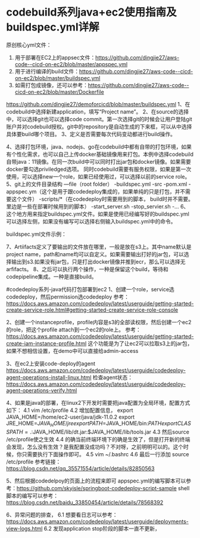 # codebuild系列java+ec2使用指南及buildspec.yml详解
原创核心yml文件：
1. 用于部署在EC2上的appsec文件：https://github.com/dingjie27/aws-code--cicd-on-ec2/blob/master/appspec.yml
2. 用于进行编译的build文件：https://github.com/dingjie27/aws-code--cicd-on-ec2/blob/master/buildspec.yml
3. 如需打包成镜像，还可以参考：https://github.com/dingjie27/aws-code--cicd-on-ec2/blob/master/Dockerfile

https://github.com/dingjie27/demoforcicd/blob/master/buildspec.yml
1、在codebuild中选择新建application，填写“Project name”。
2、在source的选择中，可以选择git也可以选择code commit。第一次选择git的时候会让用户登陆git账户并对codebuild授权。git中的repository是自动生成的下来框，可以从中选择具体要build哪个项目。
3、定义是否需要每次代码变动都进行build操作。

4、选择打包环境，java、nodejs、go在codebuild中都有自带的打包环境，如果有个性化需求，也可以自己上传docker基础镜像用来打包。本例中选择codebuild自带java：11镜像。在同一次build中可以同时打出jar包和docker镜像。如果需要docker要勾选priviledged选项。
同时codebuild需要有服务权限，如果是第一次使用，可以选择new一个role，如果已经使用过，可以选择以前的service role。
5、git上的文件目录结构
—file（root folder）
  -buildspec.yml
  -src
  -pom.xml
  -appspec.ym（这个是用于跟codedeploy集成的，如果单纯的只是打包，并不需要这个文件）
  -scripts/*（在codedeploy时需要用到的脚本， build时并不需要。里边是一些在部署时候用到的脚本）
    -start_server.sh
    -stop_servier.sh
    -...
6、这个地方用来指定buildspec.yml文件。如果是使用已经编写好的buildspec.yml可以选择左侧，如果没有编写可以选择右侧输入buildspec.yml中的命令。

buildspec.yml文件示例：

7、Artiifacts定义了要输出的文件放在哪里，一般是放在s3上。其中name默认是project name，path和name均可以自定义。如果需要输出打好的jar包，可以选择输出到s3.如果没有jar包，只是打出docker镜像并推到ecr，那么可以选择无arfifacts。
8、之后可以执行两个操作，一种是保留这个build，等待和codepipeline集成。一种是直接build。


#codedeploy系列-java代码打包部署到ec2
1、创建一个role，service选codedeploy，然后permission选codedeploy
参考：https://docs.aws.amazon.com/codedeploy/latest/userguide/getting-started-create-service-role.html#getting-started-create-service-role-console

2、创建一个instanceprofile，profile内容是s3的全部读权限，然后创建一个ec2的role，把这个profile attach到一个ec2的role上。
参考：https://docs.aws.amazon.com/codedeploy/latest/userguide/getting-started-create-iam-instance-profile.html
这个功能是为了让ec2可以拉取s3上的jar包，如果不想相信设置，在demo中可以直接给admin-access

3、在ec2上安装code-deploy的agent
https://docs.aws.amazon.com/codedeploy/latest/userguide/codedeploy-agent-operations-install-linux.html
检查agent状态：https://docs.aws.amazon.com/codedeploy/latest/userguide/codedeploy-agent-operations-verify.html

4、如果是java的部署，在linux2下开发时需要把java配置为全局环境，配置方式如下：
4.1 vim /etc/profile 
4.2 增加配置信息，
export JAVA_HOME=/home/ec2-user/java/jdk-11.0.2
export JRE_HOME=$JAVA_HOME/jre
export PATH=$JAVA_HOME/bin:$PATH
export CLASSPATH=.:$JAVA_HOME/lib/dt.jar:$JAVA_HOME/lib/tools.jar
4.3 然后source /etc/profile使之生效
4.4 的确当前终端环境下的确是生效了，但是打开新的终端会发现，怎么没有生效？是我配置没成功吗？不对呀，之前明明可以的。这个时候，你只需要执行下面操作即可。
4.5 vim ~/.bashrc 
4.6 最后一行添加 source /etc/profile
参考链接：https://blog.csdn.net/qq_35571554/article/details/82850563

5、然后根据codedelpoy的页面上的流程来即可
appspec.yml的编写脚本可以参考：https://github.com/skyisle/springboot-codedeploy-script-sample
shell脚本的编写可以参考：https://blog.csdn.net/baidu_33850454/article/details/78568392

6、异常问题的排查，
6.1 想要看日志可以参考：https://docs.aws.amazon.com/codedeploy/latest/userguide/deployments-view-logs.html
6.2 发现application stop阶段的脚本一直不更新，
